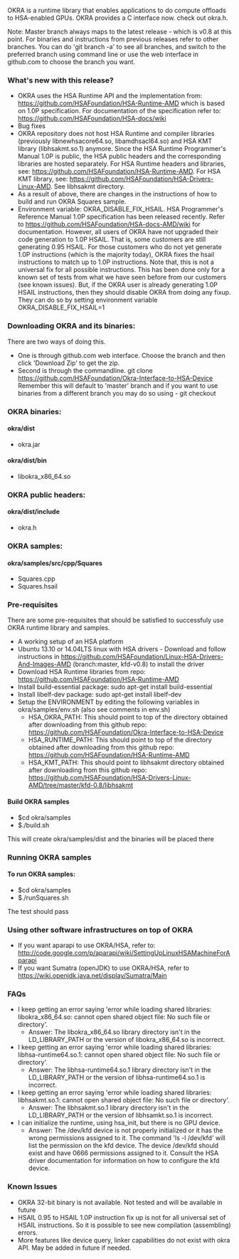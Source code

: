 OKRA is a runtime library that enables applications to do compute offloads to 
HSA-enabled GPUs. OKRA provides a C interface now. check out okra.h.

Note: Master branch always maps to the latest release - which is v0.8 at this point. For binaries and instructions from
previous releases refer to other branches. You can do 'git branch -a' to see all
branches, and switch to the preferred branch using command line  or use the web interface in github.com to choose the branch you want.

### What's new with this release?
- OKRA uses the HSA Runtime API and the implementation from: https://github.com/HSAFoundation/HSA-Runtime-AMD which is
based on 1.0P specification. For documentation of the specification refer to: https://github.com/HSAFoundation/HSA-docs/wiki
- Bug fixes
- OKRA repository does not host HSA Runtime and compiler libraries (previously libnewhsacore64.so, libamdhsacl64.so)
and HSA KMT library (libhsakmt.so.1) anymore. Since the HSA Runtime Programmer's Manual 1.0P is public, the HSA public headers
and the corresponding libraries are hosted separately. For HSA Runtime headers and libraries, see: https://github.com/HSAFoundation/HSA-Runtime-AMD.
For HSA KMT library, see: https://github.com/HSAFoundation/HSA-Drivers-Linux-AMD. See libhsakmt directory.
- As a result of above, there are changes in the instructions of how to build and run OKRA Squares sample.
- Environment variable: OKRA\_DISABLE\_FIX\_HSAIL. HSA Programmer's Reference Manual 1.0P specification has been released recently. Refer to
https://github.com/HSAFoundation/HSA-docs-AMD/wiki for documentation. However, all users of OKRA have not upgraded their code
generation to 1.0P HSAIL. That is, some customers are still generating 0.95 HSAIL. For those customers who do not yet generate 1.0P instructions (which is the majority today),
OKRA fixes the hsail instructions to match up to 1.0P instructions. Note that, this is not a universal fix for all possible instructions. This
has been done only for a known set of tests from what we have seen before from our customers (see known issues). But, if the OKRA user is already generating 1.0P HSAIL instructions,
then they should disable OKRA from doing any fixup. They can do so by setting environment variable OKRA\_DISABLE\_FIX\_HSAIL=1

### Downloading OKRA and its binaries:
There are two ways of doing this. 
- One is through github.com web interface. Choose the branch and then click 'Download Zip' to get the zip.
- Second is through the commandline. git clone https://github.com/HSAFoundation/Okra-Interface-to-HSA-Device
  Remember this will default to 'master' branch and if you want to use binaries from a different branch
  you may do so using - git checkout

### OKRA binaries:

#### okra/dist
- okra.jar

#### okra/dist/bin
- libokra\_x86\_64.so

### OKRA public headers:

#### okra/dist/include
- okra.h

### OKRA samples:

#### okra/samples/src/cpp/Squares
- Squares.cpp
- Squares.hsail

### Pre-requisites
There are some pre-requisites that should be satisfied to successfuly use OKRA 
runtime library and samples.
	
- A working setup of an HSA platform
- Ubuntu 13.10 or 14.04LTS linux with HSA drivers - Download and follow instructions in  https://github.com/HSAFoundation/Linux-HSA-Drivers-And-Images-AMD
  (branch:master, kfd-v0.8) to install the driver
- Download HSA Runtime libraries from repo: https://github.com/HSAFoundation/HSA-Runtime-AMD
- Install build-essential package: sudo apt-get install build-essential
- Install libelf-dev package: sudo apt-get install libelf-dev
- Setup the ENVIRONMENT by editing the following variables in okra/samples/env.sh (also see comments in env.sh)
  -  HSA\_OKRA\_PATH: This should point to top of the directory obtained after downloading from this github repo: https://github.com/HSAFoundation/Okra-Interface-to-HSA-Device
  -  HSA\_RUNTIME\_PATH: This should point to top of the directory obtained after downloading from this github repo: https://github.com/HSAFoundation/HSA-Runtime-AMD
  -  HSA\_KMT\_PATH: This should point to libhsakmt directory obtained after downloading from this github repo: https://github.com/HSAFoundation/HSA-Drivers-Linux-AMD/tree/master/kfd-0.8/libhsakmt

#### Build OKRA samples
- $cd okra/samples
- $./build.sh

This will create okra/samples/dist and the binaries will be placed there

### Running OKRA samples

#### To run OKRA samples:
- $cd okra/samples
- $./runSquares.sh

The test should pass

### Using other software infrastructures on top of OKRA 

- If you want aparapi to use OKRA/HSA, refer to: http://code.google.com/p/aparapi/wiki/SettingUpLinuxHSAMachineForAparapi
- If you want Sumatra (openJDK) to use OKRA/HSA, refer to https://wiki.openjdk.java.net/display/Sumatra/Main

### FAQs

- I keep getting an error saying 'error while loading shared libraries: libokra\_x86\_64.so: cannot open shared object file: No such file or directory'. 
  - Answer: The libokra\_x86\_64.so library directory isn't in the LD\_LIBRARY\_PATH or the version of libokra\_x86\_64.so is incorrect.
- I keep getting an error saying 'error while loading shared libraries: libhsa-runtime64.so.1: cannot open shared object file: No such file or directory'. 
  - Answer: The libhsa-runtime64.so.1 library directory isn't in the LD\_LIBRARY\_PATH or the version of libhsa-runtime64.so.1 is incorrect.
- I keep getting an error saying 'error while loading shared libraries: libhsakmt.so.1: cannot open shared object file: No such file or directory'. 
  - Answer: The libhsakmt.so.1 library directory isn't in the LD\_LIBRARY\_PATH or the version of libhsamkt.so.1 is incorrect.
- I can initialize the runtime, using hsa\_init, but there is no GPU device. 
  - Answer: The /dev/kfd device is not properly initialized or it has the wrong permissions assigned to it. The command 'ls -l /dev/kfd' will list the permission 
  on the kfd device. The device /dev/kfd should exist and have 0666 permissions assigned to it. Consult the HSA driver documentation for information on how to configure the kfd device.

### Known Issues

- OKRA 32-bit binary is not available. Not tested and will be available in future
- HSAIL 0.95 to HSAIL 1.0P instruction fix up is not for all universal set of HSAIL instructions. So it is possible to see new compilation (assembling) errors. 
- More features like device query, linker capabilities do not exist with okra API. May be added in future if needed.
